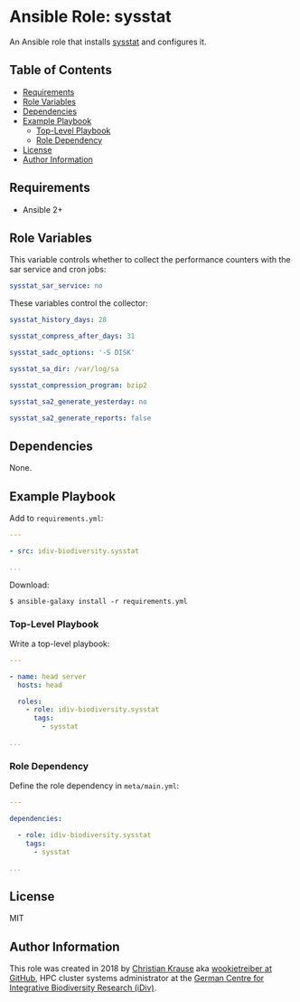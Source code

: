 Ansible Role: sysstat
=====================

An Ansible role that installs [sysstat][] and configures it.

Table of Contents
-----------------

<!-- toc -->

- [Requirements](#requirements)
- [Role Variables](#role-variables)
- [Dependencies](#dependencies)
- [Example Playbook](#example-playbook)
  * [Top-Level Playbook](#top-level-playbook)
  * [Role Dependency](#role-dependency)
- [License](#license)
- [Author Information](#author-information)

<!-- tocstop -->

Requirements
------------

- Ansible 2+

Role Variables
--------------

This variable controls whether to collect the performance counters with the sar service and cron jobs:

```yml
sysstat_sar_service: no
```

These variables control the collector:

```yml
sysstat_history_days: 28

sysstat_compress_after_days: 31

sysstat_sadc_options: '-S DISK'

sysstat_sa_dir: /var/log/sa

sysstat_compression_program: bzip2

sysstat_sa2_generate_yesterday: no

sysstat_sa2_generate_reports: false
```

Dependencies
------------

None.

Example Playbook
----------------

Add to `requirements.yml`:

```yml
---

- src: idiv-biodiversity.sysstat

...
```

Download:

```console
$ ansible-galaxy install -r requirements.yml
```

### Top-Level Playbook

Write a top-level playbook:

```yml
---

- name: head server
  hosts: head

  roles:
    - role: idiv-biodiversity.sysstat
      tags:
        - sysstat

...
```

### Role Dependency

Define the role dependency in `meta/main.yml`:

```yml
---

dependencies:

  - role: idiv-biodiversity.sysstat
    tags:
      - sysstat

...
```

License
-------

MIT

Author Information
------------------

This role was created in 2018 by [Christian Krause][author] aka [wookietreiber at GitHub][wookietreiber], HPC cluster systems administrator at the [German Centre for Integrative Biodiversity Research (iDiv)][idiv].


[author]: https://www.idiv.de/en/groups_and_people/employees/details/61.html
[idiv]: https://www.idiv.de/
[wookietreiber]: https://github.com/wookietreiber
[sysstat]: http://sebastien.godard.pagesperso-orange.fr/
